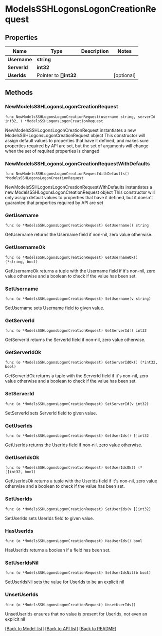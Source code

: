 # ModelsSSHLogonsLogonCreationRequest

## Properties

Name | Type | Description | Notes
------------ | ------------- | ------------- | -------------
**Username** | **string** |  | 
**ServerId** | **int32** |  | 
**UserIds** | Pointer to **[]int32** |  | [optional] 

## Methods

### NewModelsSSHLogonsLogonCreationRequest

`func NewModelsSSHLogonsLogonCreationRequest(username string, serverId int32, ) *ModelsSSHLogonsLogonCreationRequest`

NewModelsSSHLogonsLogonCreationRequest instantiates a new ModelsSSHLogonsLogonCreationRequest object
This constructor will assign default values to properties that have it defined,
and makes sure properties required by API are set, but the set of arguments
will change when the set of required properties is changed

### NewModelsSSHLogonsLogonCreationRequestWithDefaults

`func NewModelsSSHLogonsLogonCreationRequestWithDefaults() *ModelsSSHLogonsLogonCreationRequest`

NewModelsSSHLogonsLogonCreationRequestWithDefaults instantiates a new ModelsSSHLogonsLogonCreationRequest object
This constructor will only assign default values to properties that have it defined,
but it doesn't guarantee that properties required by API are set

### GetUsername

`func (o *ModelsSSHLogonsLogonCreationRequest) GetUsername() string`

GetUsername returns the Username field if non-nil, zero value otherwise.

### GetUsernameOk

`func (o *ModelsSSHLogonsLogonCreationRequest) GetUsernameOk() (*string, bool)`

GetUsernameOk returns a tuple with the Username field if it's non-nil, zero value otherwise
and a boolean to check if the value has been set.

### SetUsername

`func (o *ModelsSSHLogonsLogonCreationRequest) SetUsername(v string)`

SetUsername sets Username field to given value.


### GetServerId

`func (o *ModelsSSHLogonsLogonCreationRequest) GetServerId() int32`

GetServerId returns the ServerId field if non-nil, zero value otherwise.

### GetServerIdOk

`func (o *ModelsSSHLogonsLogonCreationRequest) GetServerIdOk() (*int32, bool)`

GetServerIdOk returns a tuple with the ServerId field if it's non-nil, zero value otherwise
and a boolean to check if the value has been set.

### SetServerId

`func (o *ModelsSSHLogonsLogonCreationRequest) SetServerId(v int32)`

SetServerId sets ServerId field to given value.


### GetUserIds

`func (o *ModelsSSHLogonsLogonCreationRequest) GetUserIds() []int32`

GetUserIds returns the UserIds field if non-nil, zero value otherwise.

### GetUserIdsOk

`func (o *ModelsSSHLogonsLogonCreationRequest) GetUserIdsOk() (*[]int32, bool)`

GetUserIdsOk returns a tuple with the UserIds field if it's non-nil, zero value otherwise
and a boolean to check if the value has been set.

### SetUserIds

`func (o *ModelsSSHLogonsLogonCreationRequest) SetUserIds(v []int32)`

SetUserIds sets UserIds field to given value.

### HasUserIds

`func (o *ModelsSSHLogonsLogonCreationRequest) HasUserIds() bool`

HasUserIds returns a boolean if a field has been set.

### SetUserIdsNil

`func (o *ModelsSSHLogonsLogonCreationRequest) SetUserIdsNil(b bool)`

 SetUserIdsNil sets the value for UserIds to be an explicit nil

### UnsetUserIds
`func (o *ModelsSSHLogonsLogonCreationRequest) UnsetUserIds()`

UnsetUserIds ensures that no value is present for UserIds, not even an explicit nil

[[Back to Model list]](../README.md#documentation-for-models) [[Back to API list]](../README.md#documentation-for-api-endpoints) [[Back to README]](../README.md)


